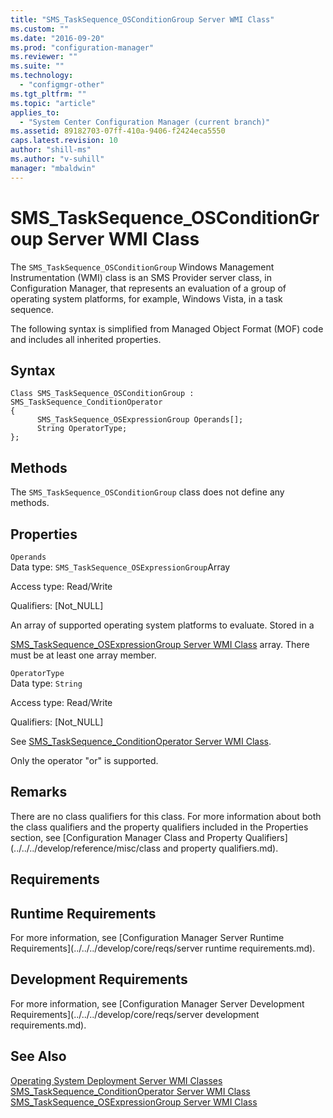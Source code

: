 ```yaml
---
title: "SMS_TaskSequence_OSConditionGroup Server WMI Class"
ms.custom: ""
ms.date: "2016-09-20"
ms.prod: "configuration-manager"
ms.reviewer: ""
ms.suite: ""
ms.technology: 
  - "configmgr-other"
ms.tgt_pltfrm: ""
ms.topic: "article"
applies_to: 
  - "System Center Configuration Manager (current branch)"
ms.assetid: 89182703-07ff-410a-9406-f2424eca5550
caps.latest.revision: 10
author: "shill-ms"
ms.author: "v-suhill"
manager: "mbaldwin"
---
```

# SMS_TaskSequence_OSConditionGroup Server WMI Class
The `SMS_TaskSequence_OSConditionGroup` Windows Management Instrumentation (WMI) class is an SMS Provider server class, in Configuration Manager, that represents an evaluation of a group of operating system platforms, for example, Windows Vista, in a task sequence.  
  
 The following syntax is simplified from Managed Object Format (MOF) code and includes all inherited properties.  
  
## Syntax  
  
```  
Class SMS_TaskSequence_OSConditionGroup : SMS_TaskSequence_ConditionOperator  
{  
      SMS_TaskSequence_OSExpressionGroup Operands[];  
      String OperatorType;  
};  
```  
  
## Methods  
 The `SMS_TaskSequence_OSConditionGroup` class does not define any methods.  
  
## Properties  
 `Operands`  
 Data type: `SMS_TaskSequence_OSExpressionGroup`Array  
  
 Access type: Read/Write  
  
 Qualifiers: [Not_NULL]  
  
 An array of supported operating system platforms to evaluate. Stored in a  
  
 [SMS_TaskSequence_OSExpressionGroup Server WMI Class](../../../develop/reference/osd/sms_tasksequence_osexpressiongroup-server-wmi-class.md) array. There must be at least one array member.  
  
 `OperatorType`  
 Data type: `String`  
  
 Access type: Read/Write  
  
 Qualifiers: [Not_NULL]  
  
 See [SMS_TaskSequence_ConditionOperator Server WMI Class](../../../develop/reference/osd/sms_tasksequence_conditionoperator-server-wmi-class.md).  
  
 Only the operator "or" is supported.  
  
## Remarks  
 There are no class qualifiers for this class. For more information about both the class qualifiers and the property qualifiers included in the Properties section, see [Configuration Manager Class and Property Qualifiers](../../../develop/reference/misc/class and property qualifiers.md).  
  
## Requirements  
  
## Runtime Requirements  
 For more information, see [Configuration Manager Server Runtime Requirements](../../../develop/core/reqs/server runtime requirements.md).  
  
## Development Requirements  
 For more information, see [Configuration Manager Server Development Requirements](../../../develop/core/reqs/server development requirements.md).  
  
## See Also  
 [Operating System Deployment Server WMI Classes](../../../develop/reference/osd/operating-system-deployment-server-wmi-classes.md)   
 [SMS_TaskSequence_ConditionOperator Server WMI Class](../../../develop/reference/osd/sms_tasksequence_conditionoperator-server-wmi-class.md)   
 [SMS_TaskSequence_OSExpressionGroup Server WMI Class](../../../develop/reference/osd/sms_tasksequence_osexpressiongroup-server-wmi-class.md)